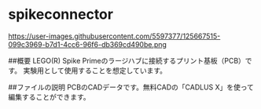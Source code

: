 # spikeconnector
https://user-images.githubusercontent.com/5597377/125667515-099c3969-b7d1-4cc6-96f6-db369cd490be.png

##概要
LEGO(R) Spike Primeのラージハブに接続するプリント基板（PCB）です。
実験用として使用することを想定しています。

##ファイルの説明
PCBのCADデータです。無料CADの「CADLUS X」を使って編集することができます。

